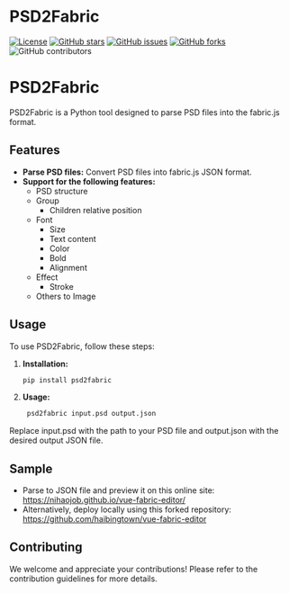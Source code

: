 # PSD2Fabric

[![License](https://img.shields.io/badge/License-MIT-blue.svg)](https://opensource.org/licenses/MIT)
[![GitHub stars](https://img.shields.io/github/stars/haibingtown/PSD2Fabric.svg)](https://github.com/haibingtown/PSD2Fabric/stargazers)
[![GitHub issues](https://img.shields.io/github/issues/haibingtown/PSD2Fabric.svg)](https://github.com/haibingtown/PSD2Fabric/issues)
[![GitHub forks](https://img.shields.io/github/forks/haibingtown/PSD2Fabric.svg)](https://github.com/haibingtown/PSD2Fabric/network)
![GitHub contributors](https://img.shields.io/github/contributors/haibingtown/PSD2Fabric.svg)

# PSD2Fabric

PSD2Fabric is a Python tool designed to parse PSD files into the fabric.js format.

## Features

- **Parse PSD files:** Convert PSD files into fabric.js JSON format.
- **Support for the following features:**
  - PSD structure
  - Group
    - Children relative position
  - Font
    - Size
    - Text content
    - Color
    - Bold
    - Alignment
  - Effect
    - Stroke
  - Others to Image

## Usage

To use PSD2Fabric, follow these steps:

1. **Installation:**
   ```bash
   pip install psd2fabric

2. **Usage:**
   ```bash
    psd2fabric input.psd output.json

Replace input.psd with the path to your PSD file and output.json with the desired output JSON file.

## Sample

- Parse to JSON file and preview it on this online site: https://nihaojob.github.io/vue-fabric-editor/
- Alternatively, deploy locally using this forked repository: https://github.com/haibingtown/vue-fabric-editor


## Contributing

We welcome and appreciate your contributions! Please refer to the contribution guidelines for more details.
